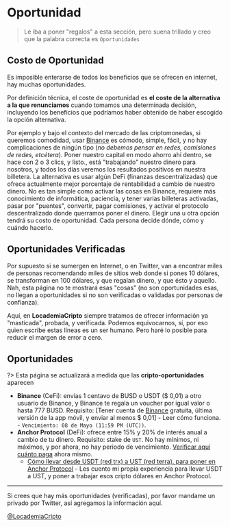# Oportunidad

>Le iba a poner "regalos" a esta sección, pero suena trillado y creo que la palabra correcta es `Oportunidades`

## Costo de Oportunidad

Es imposible enterarse de todos los beneficios que se ofrecen en internet, hay muchas oportunidades.

Por definición técnica, el coste de oportunidad es **el coste de la alternativa a la que renunciamos** cuando tomamos una determinada decisión, incluyendo los beneficios que podríamos haber obtenido de haber escogido la opción alternativa.

Por ejemplo y bajo el contexto del mercado de las criptomonedas, si queremos comodidad, usar [Binance](/binance/) es cómodo, simple, fácil, y no hay complicaciones de ningún tipo (_no debemos pensar en redes, comisiones de redes, etcétera_). Poner nuestro capital en modo ahorro ahí dentro, se hace con 2 o 3 clics, y listo., está "trabajando" nuestro dinero para nosotros, y todos los días veremos los resultados positivos en nuestra billetera. La alternativa es usar algún DeFi (finanzas descentralizadas) que ofrece actualmente mejor porcentaje de rentabilidad a cambio de nuestro dinero. No es tan simple como activar las cosas en Binance, requiere más conocimiento de informática, paciencia, y tener varias billeteras activadas, pasar por "puentes", convertir, pagar comisiones, y activar el protocolo descentralizado donde querramos poner el dinero.
Elegir una u otra opción tendrá su costo de oportunidad. Cada persona decide dónde, cómo y cuándo hacerlo.

## Oportunidades Verificadas

Por supuesto si se sumergen en Internet, o en Twitter, van a encontrar miles de personas recomendando miles de sitios web donde si pones 10 dólares, se transforman en 100 dólares, y que regalan dinero, y que ésto y aquello. Nah, esta página no te mostrará esas "cosas" (no son oportunidades esas, no llegan a oportunidades si no son verificadas o validadas por personas de confianza).

Aquí, en **LocademiaCripto** siempre tratamos de ofrecer información ya "masticada", probada, y verificada. Podemos equivocarnos, sí, por eso quien escribe estas líneas es un ser humano. Pero haré lo posible para reducir el margen de error a cero.

## Oportunidades

?> Esta página se actualizará a medida que las **cripto-oportunidades** aparecen

- **Binance** (CeFi): envías 1 centavo de BUSD o USDT ($ 0,01) a otro usuario de Binance, y Binance te regala un voucher por igual valor o hasta 777 BUSD. Requisito: [Tener cuenta de [Binance](https://bit.ly/LocaBinance) gratuita, última versión de la app móvil, y enviar al menos $ 0,01] - Leer cómo funciona. - `Vencimiento: 08 de Mayo (11:59 PM (UTC))`.
- **Anchor Protocol** (DeFi): ofrece entre 15% y 20% de interés anual a cambio de tu dinero. Requisito: stake de `UST`. No hay mínimos, ni máximos, y por ahora, no hay periodo de vencimiento. [Verificar aquí cuánto paga](https://app.anchorprotocol.com/earn) ahora mismo.
  - [Cómo llevar desde USDT (red trx) a UST (red terra), para poner en Anchor Protocol](https://twitter.com/LocademiaCripto/status/1516995703393951747?s=20&t=QWWAV8Jc3kN7C9ZMMtCCdA) - Les cuento mi propia experiencia para llevar USDT a UST, y poner a trabajar esos cripto dólares en Anchor Protocol.



***

<section class='cover show' style='height: auto; width: auto;'>
<div class='cover-main'>
<p>Si crees que hay más oportunidades (verificadas), por favor mandame un privado por Twitter, así agregamos la información aquí.</p>
<p><a href='https://twitter.com/locademiacripto'>@LocademiaCripto</a></p>
</div>
</section>